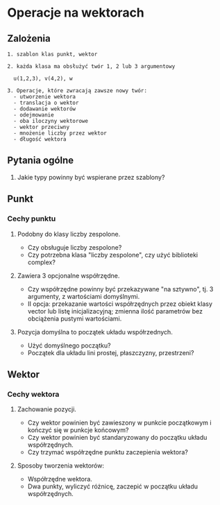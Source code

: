 # Operacje na wektorach

## Zalożenia

    1. szablon klas punkt, wektor

    2. każda klasa ma obsłużyć twór 1, 2 lub 3 argumentowy

      u(1,2,3), v(4,2), w

    3. Operacje, które zwracają zawsze nowy twór:
      - utworzenie wektora
      - translacja o wektor
      - dodawanie wektorów
      - odejmowanie
      - oba iloczyny wektorowe
      - wektor przeciwny
      - mnożenie liczby przez wektor
      - długość wektora

## Pytania ogólne

1. Jakie typy powinny być wspierane przez szablony?

## Punkt

### Cechy punktu

1. Podobny do klasy liczby zespolone.

      - Czy obsługuje liczby zespolone?
      - Czy potrzebna klasa "liczby zespolone", czy użyć biblioteki complex?

2. Zawiera 3 opcjonalne współrzędne.

      - Czy współrzędne powinny być przekazywane "na sztywno", tj. 3 argumenty, z wartościami domyślnymi.
      - II opcja: przekazanie wartości współrzędnych przez obiekt klasy vector lub listę inicjalizacyjną; zmienna ilość parametrów bez obciążenia pustymi wartościami.

3. Pozycja domyślna to początek układu współrzednych.

      - Użyć domyślnego początku?
      - Początek dla układu lini prostej, płaszczyzny, przestrzeni?

## Wektor

### Cechy wektora

1. Zachowanie pozycji.

      - Czy wektor powinien być zawieszony w punkcie początkowym i kończyć się w punkcje końcowym?
      - Czy wektor powinien być standaryzowany do początku układu współrzędnych.
      - Czy trzymać współrzędne punktu zaczepienia wektora?

2. Sposoby tworzenia wektorów:

   - Współrzędne wektora.
   - Dwa punkty, wyliczyć różnicę, zaczepić w początku układu współrzędnych.

